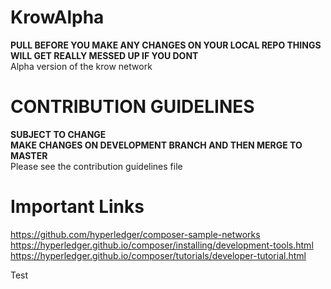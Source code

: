 # KrowAlpha
**PULL BEFORE YOU MAKE ANY CHANGES ON YOUR LOCAL REPO THINGS WILL GET REALLY MESSED UP IF YOU DONT**<br />
Alpha version of the krow network
# CONTRIBUTION GUIDELINES
**SUBJECT TO CHANGE**<br />
**MAKE CHANGES ON DEVELOPMENT BRANCH AND THEN MERGE TO MASTER**<br />
Please see the contribution guidelines file
# Important Links
https://github.com/hyperledger/composer-sample-networks<br />
https://hyperledger.github.io/composer/installing/development-tools.html
https://hyperledger.github.io/composer/tutorials/developer-tutorial.html

Test
